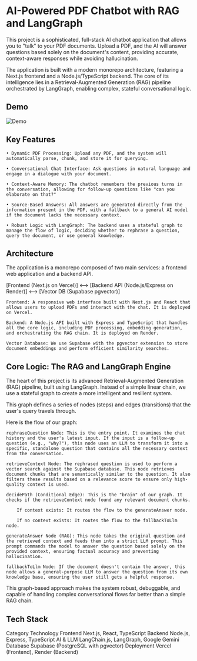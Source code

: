 # AI-Powered PDF Chatbot with RAG and LangGraph

This project is a sophisticated, full-stack AI chatbot application that allows you to "talk" to your PDF documents. Upload a PDF, and the AI will answer questions based solely on the document's content, providing accurate, context-aware responses while avoiding hallucination.

The application is built with a modern monorepo architecture, featuring a Next.js frontend and a Node.js/TypeScript backend. The core of its intelligence lies in a Retrieval-Augmented Generation (RAG) pipeline orchestrated by LangGraph, enabling complex, stateful conversational logic.


## Demo

![Demo](https://live.staticflickr.com/65535/54758000776_97f89da47c_b.jpg)

## Key Features

    • Dynamic PDF Processing: Upload any PDF, and the system will automatically parse, chunk, and store it for querying.

    • Conversational Chat Interface: Ask questions in natural language and engage in a dialogue with your document.

    • Context-Aware Memory: The chatbot remembers the previous turns in the conversation, allowing for follow-up questions like "can you elaborate on that?"

    • Source-Based Answers: All answers are generated directly from the information present in the PDF, with a fallback to a general AI model if the document lacks the necessary context.

    • Robust Logic with LangGraph: The backend uses a stateful graph to manage the flow of logic, deciding whether to rephrase a question, query the document, or use general knowledge.

## Architecture

The application is a monorepo composed of two main services: a frontend web application and a backend API.

[Frontend (Next.js on Vercel)] <--> [Backend API (Node.js/Express on Render)] <--> [Vector DB (Supabase pgvector)]

    Frontend: A responsive web interface built with Next.js and React that allows users to upload PDFs and interact with the chat. It is deployed on Vercel.

    Backend: A Node.js API built with Express and TypeScript that handles all the core logic, including PDF processing, embedding generation, and orchestrating the RAG chain. It is deployed on Render.

    Vector Database: We use Supabase with the pgvector extension to store document embeddings and perform efficient similarity searches.

## Core Logic: The RAG and LangGraph Engine

The heart of this project is its advanced Retrieval-Augmented Generation (RAG) pipeline, built using LangGraph. Instead of a simple linear chain, we use a stateful graph to create a more intelligent and resilient system.

This graph defines a series of nodes (steps) and edges (transitions) that the user's query travels through.

Here is the flow of our graph:

    rephraseQuestion Node: This is the entry point. It examines the chat history and the user's latest input. If the input is a follow-up question (e.g., "why?"), this node uses an LLM to transform it into a specific, standalone question that contains all the necessary context from the conversation.

    retrieveContext Node: The rephrased question is used to perform a vector search against the Supabase database. This node retrieves document chunks that are semantically similar to the question. It also filters these results based on a relevance score to ensure only high-quality context is used.

    decidePath (Conditional Edge): This is the "brain" of our graph. It checks if the retrieveContext node found any relevant document chunks.

        If context exists: It routes the flow to the generateAnswer node.

        If no context exists: It routes the flow to the fallbackToLlm node.

    generateAnswer Node (RAG): This node takes the original question and the retrieved context and feeds them into a strict LLM prompt. This prompt commands the model to answer the question based solely on the provided context, ensuring factual accuracy and preventing hallucination.

    fallbackToLlm Node: If the document doesn't contain the answer, this node allows a general-purpose LLM to answer the question from its own knowledge base, ensuring the user still gets a helpful response.

This graph-based approach makes the system robust, debuggable, and capable of handling complex conversational flows far better than a simple RAG chain.


## Tech Stack
Category	Technology
Frontend	Next.js, React, TypeScript
Backend	Node.js, Express, TypeScript
AI & LLM	LangChain.js, LangGraph, Google Gemini
Database	Supabase (PostgreSQL with pgvector)
Deployment	Vercel (Frontend), Render (Backend)
